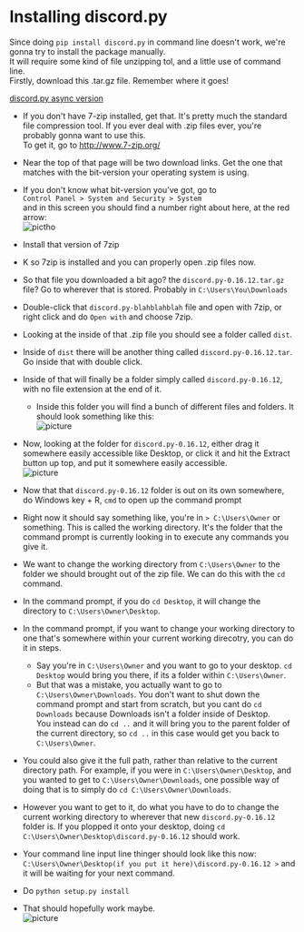 # Installing discord.py
Since doing `pip install discord.py` in command line doesn't work, we're gonna try to install the package manually.  
It will require some kind of file unzipping tol, and a little use of command line.  
Firstly, download this .tar.gz file. Remember where it goes!  

[discord.py async version](https://github.com/Rapptz/discord.py/archive/async.zip)

- If you don't have 7-zip installed, get that. It's pretty much the standard file compression tool. If you ever deal with .zip files ever, you're probably gonna want to use this.  
To get it, go to http://www.7-zip.org/  
- Near the top of that page will be two download links. Get the one that matches with the bit-version your operating system is using.  
- If you don't know what bit-version you've got, go to  
`Control Panel > System and Security > System`  
and in this screen you should find a number right about here, at the red arrow:  
![pictho](https://i.imgur.com/FgtnY8R.png)
- Install that version of 7zip

- K so 7zip is installed and you can properly open .zip files now.  
- So that file you downloaded a bit ago? the `discord.py-0.16.12.tar.gz` file? Go to wherever that is stored. Probably in `C:\Users\You\Downloads`
- Double-click that `discord.py-blahblahblah` file and open with 7zip, or right click and do `Open with` and choose 7zip.
- Looking at the inside of that .zip file you should see a folder called `dist`.
- Inside of `dist` there will be another thing called `discord.py-0.16.12.tar`. Go inside that with double click.
- Inside of that will finally be a folder simply called `discord.py-0.16.12`, with no file extension at the end of it.
  - Inside this folder you will find a bunch of different files and folders. It should look something like this:  
  ![picture](https://i.imgur.com/zXcMW6R.png)
- Now, looking at the folder for `discord.py-0.16.12`, either drag it somewhere easily accessible like Desktop, or click it and hit the Extract button up top, and put it somewhere easily accessible.  
![picture](https://i.imgur.com/934jP9f.png)
   
- Now that that `discord.py-0.16.12` folder is out on its own somewhere, do Windows key + R, `cmd` to open up the command prompt
- Right now it should say something like, you're in `> C:\Users\Owner` or something. This is called the working directory. It's the folder that the command prompt is currently looking in to execute any commands you give it.
- We want to change the working directory from `C:\Users\Owner` to the folder we should brought out of the zip file. We can do this with the `cd` command.
- In the command prompt, if you do `cd Desktop`, it will change the directory to `C:\Users\Owner\Desktop`.
- In the command prompt, if you want to change your working directory to one that's somewhere within your current working direcotry, you can do it in steps.
  - Say you're in `C:\Users\Owner` and you want to go to your desktop. `cd Desktop` would bring you there, if its a folder within `C:\Users\Owner`.
  - But that was a mistake, you actually want to go to `C:\Users\Owner\Downloads`. You don't want to shut down the command prompt and start from scratch, but you cant do `cd Downloads` because Downloads isn't a folder inside of Desktop.  
  You instead can do `cd ..` and it will bring you to the parent folder of the current directory, so `cd ..` in this case would get you back to `C:\Users\Owner`.
- You could also give it the full path, rather than relative to the current directory path. For example, if you were in `C:\Users\Owner\Desktop`, and you wanted to get to `C:\Users\Owner\Downloads`, one possible way of doing that is to simply do `cd C:\Users\Owner\Downloads`.
- However you want to get to it, do what you have to do to change the current working directory to wherever that new `discord.py-0.16.12` folder is. If you plopped it onto your desktop, doing `cd C:\Users\Owner\Desktop\discord.py-0.16.12` should work.
  
- Your command line input line thinger should look like this now: `C:\Users\Owner\Desktop(if you put it here)\discord.py-0.16.12 >` and it will be waiting for your next command.
- Do `python setup.py install`
- That should hopefully work maybe.  
![picture](https://i.imgur.com/HRYBb3S.png)
